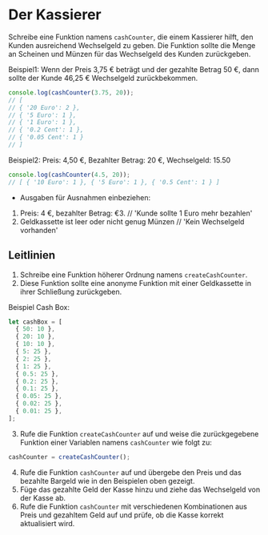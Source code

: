 # Der Kassierer

Schreibe eine Funktion namens `cashCounter`, die einem Kassierer hilft, den Kunden ausreichend Wechselgeld zu geben. Die Funktion sollte die Menge an Scheinen und Münzen für das Wechselgeld des Kunden zurückgeben.

Beispiel1: Wenn der Preis 3,75 € beträgt und der gezahlte Betrag 50 €, dann sollte der Kunde 46,25 € Wechselgeld zurückbekommen.

```javascript
console.log(cashCounter(3.75, 20));
// [
// { '20 Euro': 2 },
// { '5 Euro': 1 },
// { '1 Euro': 1 },
// { '0.2 Cent': 1 },
// { '0.05 Cent': 1 }
// ]
```

Beispiel2: Preis: 4,50 €, Bezahlter Betrag: 20 €, Wechselgeld: 15.50

```javascript
console.log(cashCounter(4.5, 20));
// [ { '10 Euro': 1 }, { '5 Euro': 1 }, { '0.5 Cent': 1 } ]
```

- Ausgaben für Ausnahmen einbeziehen:

1. Preis: 4 €, bezahlter Betrag: €3. // 'Kunde sollte 1 Euro mehr bezahlen'
2. Geldkassette ist leer oder nicht genug Münzen // 'Kein Wechselgeld vorhanden'

## Leitlinien

1. Schreibe eine Funktion höherer Ordnung namens `createCashCounter`.
2. Diese Funktion sollte eine anonyme Funktion mit einer Geldkassette in ihrer Schließung zurückgeben.

Beispiel Cash Box:

```javascript
let cashBox = [
  { 50: 10 },
  { 20: 10 },
  { 10: 10 },
  { 5: 25 },
  { 2: 25 },
  { 1: 25 },
  { 0.5: 25 },
  { 0.2: 25 },
  { 0.1: 25 },
  { 0.05: 25 },
  { 0.02: 25 },
  { 0.01: 25 },
];
```

3. Rufe die Funktion `createCashCounter` auf und weise die zurückgegebene Funktion einer Variablen namens `cashCounter` wie folgt zu:

```javascript
cashCounter = createCashCounter();
```

4. Rufe die Funktion `cashCounter` auf und übergebe den Preis und das bezahlte Bargeld wie in den Beispielen oben gezeigt.
5. Füge das gezahlte Geld der Kasse hinzu und ziehe das Wechselgeld von der Kasse ab.
6. Rufe die Funktion `cashCounter` mit verschiedenen Kombinationen aus Preis und gezahltem Geld auf und prüfe, ob die Kasse korrekt aktualisiert wird.
